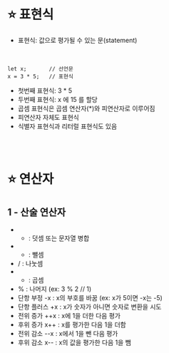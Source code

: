⭐ 표현식
============

-  표현식: 값으로 평가될 수 있는 문(statement)
</br>

    let x;       // 선언문
    x = 3 * 5;   // 표현식

- 첫번째 표현식: 3 * 5
- 두번째 표현식: x 에 15 를 할당
- 곱셈 표현식은 곱셈 연산자(\*)와 피연산자로 이루어짐
- 피연산자 자체도 표현식
- 식별자 표현식과 리터럴 표현식도 있음

</br>
</br>

⭐ 연산자
============

1 - 산술 연산자
----

- + : 덧셈 또는 문자열 병합
- - : 뺄셈
- / : 나눗셈
- * : 곱셈
- % : 나머지 (ex: 3 % 2 // 1)
- 단항 부정 -x : x의 부호를 바꿈 (ex: x가 5이면 -x는 -5)
- 단항 플러스 +x : x가 숫자가 아니면 숫자로 변환을 시도
- 전위 증가 ++x : x에 1을 더한 다음 평가
- 후위 증가 x++ : x를 평가한 다음 1을 더함
- 전위 감소 --x : x에서 1을 뺀 다음 평가
- 후위 감소 x-- : x의 값을 평가한 다음 1을 뺌

</br>
</br>
